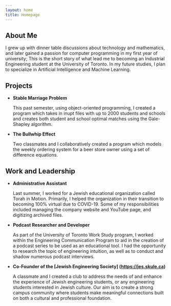 ```yaml
---
layout: home
title: Homepage
---
```


## **About Me**

I grew up with dinner table discussions about technology and mathematics, and later gained a passion for computer programming in my first year of university; This is the short story of what lead me to becoming an Industrial Engineering student at the University of Toronto. In my future studies, I plan to specialize in Artificial Intelligence and Machine Learning.



## **Projects** 

- **Stable Marriage Problem**

  This past semester, using object-oriented programming, I created a program which takes in inupt files with up to 2000 students and schools and creates both student and school optimal matches using the Gale-Shapley algorithm.

- **The Bullwhip Effect**

  Two classmates and I collaboratively created a program which models the weekly ordering system for a beer store owner using a set of difference equations.
  
  
 
## **Work and Leadership**

- **Administrative Assistant**

  Last summer, I worked for a Jewish educational organization called Torah in Motion. Primarily, I helped the organization in their transition to becoming 100% virtual due to COVID-19. Some of my responsibilities included managing the company website and YouTube page, and digitizing archived files.
  
- **Podcast Researcher and Developer**

  As part of the University of Toronto Work Study program, I worked within the Engineering Communication Program to aid in the creation of a podcast series to be used as an educational tool. I had the opportunity to research the topic of engineering intuition, as well as to conduct and shadow numerous podcast interviews.
  
- **Co-Founder of the [Jewish Engineering Society] (https://jes.skule.ca)**

  A classmate and I created a club to address the needs of and enhance the experience of Jewish engineering students, or any engineering students interested in Jewish culture. Our aim is to create a strong campus community where students make meaningful connections built on both a cultural and professional foundation.
